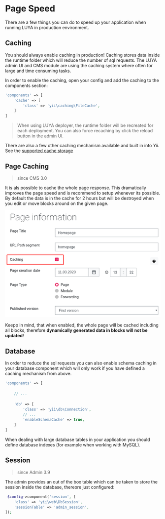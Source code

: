 # Page Speed

There are a few things you can do to speed up your application when running LUYA in production environment.

## Caching

You should always enable caching in production! Caching stores data inside the runtime folder which will reduce the number of sql requests. The LUYA admin UI and CMS module are using the caching system where often for large and time consuming tasks.

In order to enable the caching, open your config and add the caching to the components section:

```php
'components' => [
    'cache' => [
        'class' => 'yii\caching\FileCache',
    ]
]
```

> When using LUYA deployer, the runtime folder will be recreated for each deployment. You can also force recaching by click the reload button in the admin UI.

There are also a few other caching mechanism available and built in into Yii. See the [supported cache storage](http://www.yiiframework.com/doc-2.0/guide-caching-data.html#supported-cache-storage)

## Page Caching

> since CMS 3.0

It is als possible to cache the whole page response. This dramatically improves the page speed and is recommend to setup whenever its possible. By default the data is in the cache for 2 hours but will be destroyed when you edit or move blocks around on the given page.

![CMS Page Caching](https://raw.githubusercontent.com/luyadev/luya/master/docs/guide/img/page-caching.png "CMS Page Caching")

Keepp in mind, that when enabled, the whole page will be cached including all blocks, therefore **dynamically generated data in blocks will not be updated**!

## Database

In order to reduce the sql requests you can also enable schema caching in your database component which will only work if you have defined a caching mechanism from above.

```php
'components' => [

    // ...
    
    'db' => [
        'class' => 'yii\db\Connection',
        // ...
        'enableSchemaCache' => true,
    ]
]
```

When dealing with large database tables in your application you should define database indexes (for example when working with MySQL).

## Session

> since Admin 3.9

The admin provides an out of the box table which can be taken to store the session inside the database, thereore just configured:

```php
 $config->component('session', [
    'class' => 'yii\web\DbSession',
    'sessionTable' => 'admin_session',
]);
```
